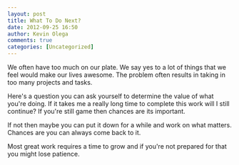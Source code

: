 ```yaml
---
layout: post
title: What To Do Next?
date: 2012-09-25 16:50
author: Kevin Olega
comments: true
categories: [Uncategorized]
---
```

We often have too much on our plate. We say yes to a lot of things that we feel would make our lives awesome. The problem often results in taking in too many projects and tasks. 

Here's a question you can ask yourself to determine the value of what you're doing. If it takes me a really long time to complete this work will I still continue? If you're still game then chances are its important. 

If not then maybe you can put it down for a while and work on what matters. Chances are you can always come back to it. 

Most great work requires a time to grow and if you're not prepared for that you might lose patience.

